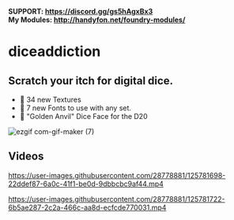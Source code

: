 <b>SUPPORT: https://discord.gg/gs5hAgxBx3</b></br>
<b>My Modules: http://handyfon.net/foundry-modules/</b>

# diceaddiction

<h2>Scratch your itch for digital dice.</h2>

- 📱 34 new Textures<br>
- 📱 7 new Fonts to use with any set.<br>
- 📱 "Golden Anvil" Dice Face for the D20

![ezgif com-gif-maker (7)](https://user-images.githubusercontent.com/28778881/125780861-0eb50961-9907-455d-9946-e9802e2ca5eb.gif)


<h2>Videos</h2>



https://user-images.githubusercontent.com/28778881/125781698-22ddef87-6a0c-41f1-be0d-9dbbcbc9af44.mp4



https://user-images.githubusercontent.com/28778881/125781722-6b5ae287-2c2a-466c-aa8d-ecfcde770031.mp4

